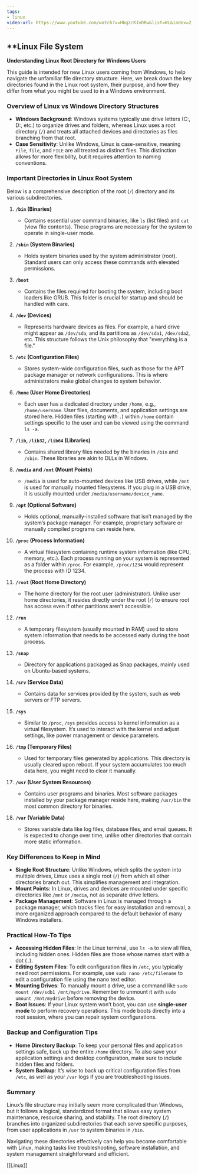 ```yaml
---
tags:
- linux
video-url: https://www.youtube.com/watch?v=HbgzrKJvDRw&list=WL&index=2
---
```


## **Linux File System

**Understanding Linux Root Directory for Windows Users**

This guide is intended for new Linux users coming from Windows, to help navigate the unfamiliar file directory structure. Here, we break down the key directories found in the Linux root system, their purpose, and how they differ from what you might be used to in a Windows environment.

### Overview of Linux vs Windows Directory Structures

- **Windows Background**: Windows systems typically use drive letters (C:, D:, etc.) to organize drives and folders, whereas Linux uses a root directory (`/`) and treats all attached devices and directories as files branching from that root.
- **Case Sensitivity**: Unlike Windows, Linux is case-sensitive, meaning `File`, `file`, and `FILE` are all treated as distinct files. This distinction allows for more flexibility, but it requires attention to naming conventions.

### Important Directories in Linux Root System

Below is a comprehensive description of the root (`/`) directory and its various subdirectories.

1. **`/bin` (Binaries)**
   - Contains essential user command binaries, like `ls` (list files) and `cat` (view file contents). These programs are necessary for the system to operate in single-user mode.

2. **`/sbin` (System Binaries)**
   - Holds system binaries used by the system administrator (root). Standard users can only access these commands with elevated permissions.

3. **`/boot`**
   - Contains the files required for booting the system, including boot loaders like GRUB. This folder is crucial for startup and should be handled with care.

4. **`/dev` (Devices)**
   - Represents hardware devices as files. For example, a hard drive might appear as `/dev/sda`, and its partitions as `/dev/sda1`, `/dev/sda2`, etc. This structure follows the Unix philosophy that "everything is a file."

5. **`/etc` (Configuration Files)**
   - Stores system-wide configuration files, such as those for the APT package manager or network configurations. This is where administrators make global changes to system behavior.

6. **`/home` (User Home Directories)**
   - Each user has a dedicated directory under `/home`, e.g., `/home/username`. User files, documents, and application settings are stored here. Hidden files (starting with `.`) within `/home` contain settings specific to the user and can be viewed using the command `ls -a`.

7. **`/lib`, `/lib32`, `/lib64` (Libraries)**
   - Contains shared library files needed by the binaries in `/bin` and `/sbin`. These libraries are akin to DLLs in Windows.

8. **`/media` and `/mnt` (Mount Points)**
   - `/media` is used for auto-mounted devices like USB drives, while `/mnt` is used for manually mounted filesystems. If you plug in a USB drive, it is usually mounted under `/media/username/device_name`.

9. **`/opt` (Optional Software)**
   - Holds optional, manually-installed software that isn’t managed by the system’s package manager. For example, proprietary software or manually compiled programs can reside here.

10. **`/proc` (Process Information)**
    - A virtual filesystem containing runtime system information (like CPU, memory, etc.). Each process running on your system is represented as a folder within `/proc`. For example, `/proc/1234` would represent the process with ID 1234.

11. **`/root` (Root Home Directory)**
    - The home directory for the root user (administrator). Unlike user home directories, it resides directly under the root (`/`) to ensure root has access even if other partitions aren’t accessible.

12. **`/run`**
    - A temporary filesystem (usually mounted in RAM) used to store system information that needs to be accessed early during the boot process.

13. **`/snap`**
    - Directory for applications packaged as Snap packages, mainly used on Ubuntu-based systems.

14. **`/srv` (Service Data)**
    - Contains data for services provided by the system, such as web servers or FTP servers.

15. **`/sys`**
    - Similar to `/proc`, `/sys` provides access to kernel information as a virtual filesystem. It’s used to interact with the kernel and adjust settings, like power management or device parameters.

16. **`/tmp` (Temporary Files)**
    - Used for temporary files generated by applications. This directory is usually cleared upon reboot. If your system accumulates too much data here, you might need to clear it manually.

17. **`/usr` (User System Resources)**
    - Contains user programs and binaries. Most software packages installed by your package manager reside here, making `/usr/bin` the most common directory for binaries.

18. **`/var` (Variable Data)**
    - Stores variable data like log files, database files, and email queues. It is expected to change over time, unlike other directories that contain more static information.

### Key Differences to Keep in Mind

- **Single Root Structure**: Unlike Windows, which splits the system into multiple drives, Linux uses a single root (`/`) from which all other directories branch out. This simplifies management and integration.
- **Mount Points**: In Linux, drives and devices are mounted under specific directories like `/mnt` or `/media`, not as separate drive letters.
- **Package Management**: Software in Linux is managed through a package manager, which tracks files for easy installation and removal, a more organized approach compared to the default behavior of many Windows installers.

### Practical How-To Tips

- **Accessing Hidden Files**: In the Linux terminal, use `ls -a` to view all files, including hidden ones. Hidden files are those whose names start with a dot (`.`).
- **Editing System Files**: To edit configuration files in `/etc`, you typically need root permissions. For example, use `sudo nano /etc/filename` to edit a configuration file using the nano text editor.
- **Mounting Drives**: To manually mount a drive, use a command like `sudo mount /dev/sdb1 /mnt/mydrive`. Remember to unmount it with `sudo umount /mnt/mydrive` before removing the device.
- **Boot Issues**: If your Linux system won’t boot, you can use **single-user mode** to perform recovery operations. This mode boots directly into a root session, where you can repair system configurations.

### Backup and Configuration Tips

- **Home Directory Backup**: To keep your personal files and application settings safe, back up the entire `/home` directory. To also save your application settings and desktop configuration, make sure to include hidden files and folders.
- **System Backup**: It’s wise to back up critical configuration files from `/etc`, as well as your `/var` logs if you are troubleshooting issues.

### Summary

Linux’s file structure may initially seem more complicated than Windows, but it follows a logical, standardized format that allows easy system maintenance, resource sharing, and stability. The root directory (`/`) branches into organized subdirectories that each serve specific purposes, from user applications in `/usr` to system binaries in `/bin`.

Navigating these directories effectively can help you become comfortable with Linux, making tasks like troubleshooting, software installation, and system management straightforward and efficient.

[[Linux]]